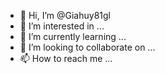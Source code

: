 - 👋 Hi, I’m @Giahuy81gl
- 👀 I’m interested in ...
- 🌱 I’m currently learning ...
- 💞️ I’m looking to collaborate on ...
- 📫 How to reach me ...

<!---
Giahuy81gl/Giahuy81gl is a ✨ special ✨ repository because its `README.md` (this file) appears on your GitHub profile.
You can click the Preview link to take a look at your changes.
--->
